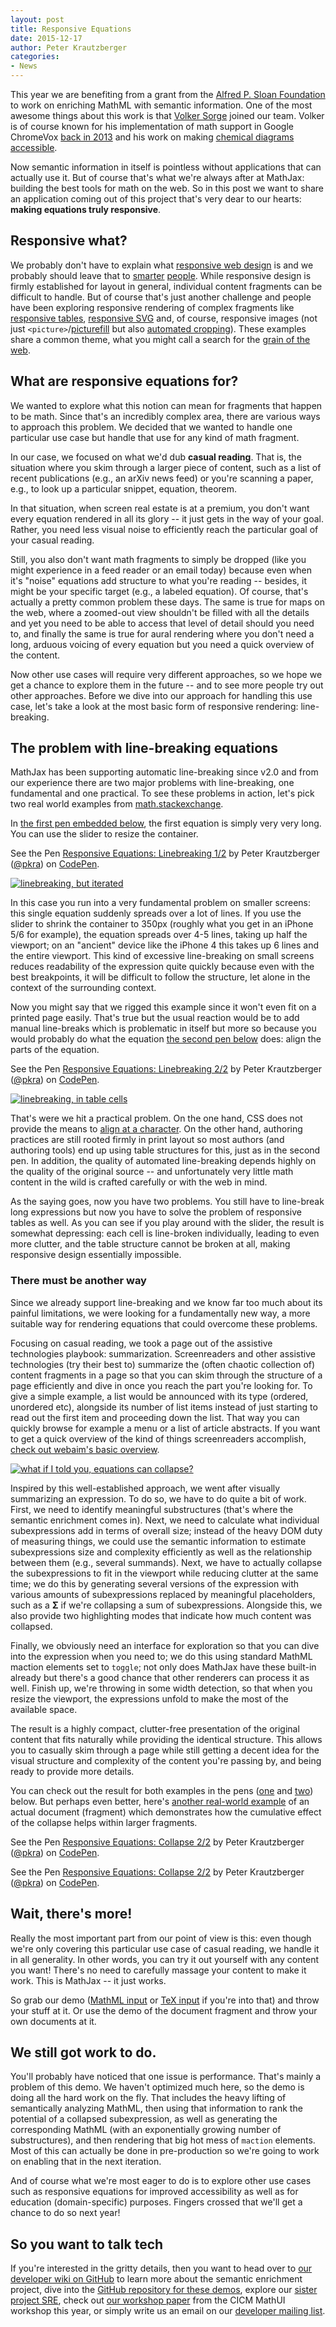 ```yaml
---
layout: post
title: Responsive Equations
date: 2015-12-17
author: Peter Krautzberger
categories:
- News
---
```


<script async src="https://assets.codepen.io/assets/embed/ei.js"></script>

This year we are benefiting from a grant from the [Alfred P. Sloan Foundation](http://www.sloan.org) to work on enriching MathML with semantic information. One of the most awesome things about this work is that [Volker Sorge](https://www.cs.bham.ac.uk/~vxs/) joined our team. Volker is of course known for his implementation of math support in Google ChromeVox [back in 2013](https://www.youtube.com/watch?v=HVviF06S1T8) and his work on making [chemical diagrams accessible](http://progressiveaccess.com/chemistry/index.php).

Now semantic information in itself is pointless without applications that can actually use it. But of course that's what we're always after at MathJax: building the best tools for math on the web. So in this post we want to share an application coming out of this project that's very dear to our hearts: **making equations truly responsive**.

## Responsive what?

We probably don't have to explain what [responsive web design](https://en.wikipedia.org/wiki/Responsive_web_design) is and we probably should leave that to [smarter](http://alistapart.com/article/responsive-web-design) [people](http://abookapart.com/products/responsive-web-design). While responsive design is firmly established for layout in general, individual content fragments can be difficult to handle. But of course that's just another challenge and people have been exploring responsive rendering of complex fragments like [responsive tables](http://zurb.com/playground/projects/responsive-tables/index.html), [responsive SVG](http://www.smashingmagazine.com/2014/03/rethinking-responsive-svg/) and, of course, responsive images (not just `<picture>`/[picturefill](http://scottjehl.github.io/picturefill/) but also [automated cropping](https://github.com/jwagner/smartcrop.js/)). These examples share a common theme, what you might call a search for the [grain of the web](http://www.frankchimero.com/writing/the-webs-grain/).

## What are responsive equations for?

We wanted to explore what this notion can mean for fragments that happen to be math. Since that's an incredibly complex area, there are various ways to approach this problem. We decided that we wanted to handle one particular use case but handle that use for any kind of math fragment.

In our case, we focused on what we'd dub **casual reading**. That is, the situation where you skim through a larger piece of content, such as a list of recent publications (e.g., an arXiv news feed) or you're scanning a paper, e.g., to look up a particular snippet, equation, theorem.

In that situation, when screen real estate is at a premium, you don't want every equation rendered in all its glory -- it just gets in the way of your goal. Rather, you need less visual noise to efficiently reach the particular goal of your casual reading.

Still, you also don't want math fragments to simply be dropped (like you might experience in a feed reader or an email today) because even when it's "noise" equations add structure to what you're reading -- besides, it might be your specific target (e.g., a labeled equation).
Of course, that's actually a pretty common problem these days. The same is true for maps on the web, where a zoomed-out view shouldn't be filled with all the details and yet you need to be able to access that level of detail should you need to, and finally the same is true for aural rendering where you don't need a long, arduous voicing of every equation but you need a quick overview of the content.

Now other use cases will require very different approaches, so we hope we get a chance to explore them in the future -- and to see more people try out other approaches. Before we dive into our approach for handling this use case, let's take a look at the most basic form of responsive rendering: line-breaking.


## The problem with line-breaking equations

MathJax has been supporting automatic line-breaking since v2.0 and from our experience there are two major problems with line-breaking, one fundamental and one practical. To see these problems in action, let's pick two real world examples from [math.stackexchange](http://math.stackexchange.com/a/1285149).

In [the first pen embedded below](http://codepen.io/pkra/full/YwKmPM), the first equation is simply very very long. You can use the slider to resize the container.

<p data-height="400" data-theme-id="0" data-slug-hash="YwKmPM" data-default-tab="result" data-user="pkra" data-preview="true" class='codepen'>See the Pen <a href='http://codepen.io/pkra/pen/YwKmPM/'>Responsive Equations: Linebreaking 1/2</a> by Peter Krautzberger (<a href='http://codepen.io/pkra'>@pkra</a>) on <a href='http://codepen.io'>CodePen</a>.</p>

<a href="http://i.imgur.com/nXQ4GTV.jpg"><img class="well img-responsive center-block" alt="linebreaking, but iterated" src="http://i.imgur.com/nXQ4GTV.jpg" /></a>

In this case you run into a very fundamental problem on smaller screens: this single equation suddenly spreads over a lot of lines. If you use the slider to shrink the container to 350px (roughly what you get in an iPhone 5/6 for example), the equation spreads over 4-5 lines, taking up half the viewport; on an "ancient" device like the iPhone 4 this takes up 6 lines and the entire viewport. This kind of excessive line-breaking on small screens reduces readability of the expression quite quickly because even with the best breakpoints, it will be difficult to follow the structure, let alone in the context of the surrounding context.

Now you might say that we rigged this example since it won't even fit on a printed page easily. That's true but the usual reaction would be to add manual line-breaks which is problematic in itself but more so because you would probably do what the equation [the second pen below](http://codepen.io/pkra/pen/YwKmPM/) does: align the parts of the equation.

<p data-height="622" data-theme-id="0" data-slug-hash="xZwMYy" data-default-tab="result" data-user="pkra" data-preview="true" class='codepen'>See the Pen <a href='http://codepen.io/pkra/pen/YwKmPM/'>Responsive Equations: Linebreaking 2/2</a> by Peter Krautzberger (<a href='http://codepen.io/pkra'>@pkra</a>) on <a href='http://codepen.io'>CodePen</a>.</p>

<a href="http://i.imgur.com/TFKYEC0.jpg"><img class="well img-responsive center-block" alt="linebreaking, in table cells" src="http://i.imgur.com/TFKYEC0.jpg" /></a>

That's were we hit a practical problem. On the one hand, CSS does not provide the means to [align at a character](https://drafts.csswg.org/css-text-4/#character-alignment). On the other hand, authoring practices are still rooted firmly in print layout so most authors (and authoring tools) end up using table structures for this, just as in the second pen. In addition, the quality of automated line-breaking depends highly on the quality of the original source -- and unfortunately very little math content in the wild is crafted carefully or with the web in mind.

As the saying goes, now you have two problems. You still have to line-break long expressions but now you have to solve the problem of responsive tables as well. As you can see if you play around with the slider, the result is somewhat depressing: each cell is line-broken individually, leading to even more clutter, and the table structure cannot be broken at all, making responsive design essentially impossible.


### There must be another way

Since we already support line-breaking and we know far too much about its painful limitations, we were looking for a fundamentally new way, a more suitable way for rendering equations that could overcome these problems.

Focusing on casual reading, we took a page out of the assistive technologies playbook: summarization. Screenreaders and other assistive technologies (try their best to) summarize the (often chaotic collection of) content fragments in a page so that you can skim through the structure of a page efficiently and dive in once you reach the part you're looking for. To give a simple example, a list would be announced with its type (ordered, unordered etc), alongside its number of list items instead of just starting to read out the first item and proceeding down the list. That way you can quickly browse for example a menu or a list of article abstracts. If you want to get a quick overview of the kind of things screenreaders accomplish, [check out webaim's basic overview](http://webaim.org/techniques/screenreader/#skimming).

<a href="http://i.imgur.com/YBYQ6hH.jpg"><img class="well img-responsive center-block" alt="what if I told you, equations can collapse?" src="http://i.imgur.com/YBYQ6hH.jpg" /></a>

Inspired by this well-established approach, we went after visually summarizing an expression. To do so, we have to do quite a bit of work. First, we need to identify meaningful substructures (that's where the semantic enrichment comes in). Next, we need to calculate what individual subexpressions add in terms of overall size; instead of the heavy DOM duty of measuring things, we could use the semantic information to estimate subexpressions size and complexity efficiently as well as the relationship between them (e.g., several summands). Next, we have to actually collapse the subexpressions to fit in the viewport while reducing clutter at the same time; we do this by generating several versions of the expression with various amounts of subexpressions replaced by meaningful placeholders, such as a **Σ** if we're collapsing a sum of subexpressions. Alongside this, we also provide two highlighting modes that indicate how much content was collapsed.

Finally, we obviously need an interface for exploration so that you can dive into the expression when you need to; we do this using standard MathML maction elements set to `toggle`; not only does MathJax have these built-in already but there's a good chance that other renderers can process it as well. Finish up, we're throwing in some width detection, so that when you resize the viewport, the expressions unfold to make the most of the available space.

The result is a highly compact, clutter-free presentation of the original content that fits naturally while providing the identical structure. This allows you to casually skim through a page while still getting a decent idea for the visual structure and complexity of the content you're passing by, and being ready to provide more details.

You can check out the result for both examples in the pens ([one](http://codepen.io/pkra/pen/XXrQvG) and [two](http://codepen.io/pkra/pen/eJpxVV)) below. But perhaps even better, here's [another real-world example](http://mathjax.github.io/MathJax-RespEq/Semantics-Lab/Struik.html) of an actual document (fragment) which demonstrates how the cumulative effect of the collapse helps within larger fragments.

<p data-height="450" data-theme-id="0" data-slug-hash="XXrQvG" data-default-tab="result" data-user="pkra" data-preview="true" class='codepen'>See the Pen <a href='http://codepen.io/pkra/pen/XXrQvG/'>Responsive Equations: Collapse 2/2</a> by Peter Krautzberger (<a href='http://codepen.io/pkra'>@pkra</a>) on <a href='http://codepen.io'>CodePen</a>.</p>

<p data-height="450" data-theme-id="0" data-slug-hash="eJpxVV" data-default-tab="result" data-user="pkra" data-preview="true" class='codepen'>See the Pen <a href='http://codepen.io/pkra/pen/XXrQvG/'>Responsive Equations: Collapse 2/2</a> by Peter Krautzberger (<a href='http://codepen.io/pkra'>@pkra</a>) on <a href='http://codepen.io'>CodePen</a>.</p>

## Wait, there's more!

Really the most important part from our point of view is this: even though we're only covering this particular use case of casual reading, we handle it in all generality. In other words, you can try it out yourself with any content you want! There's no need to carefully massage your content to make it work. This is MathJax -- it just works.

So grab our demo ([MathML input](https://mathjax.github.io/MathJax-RespEq/Semantics-Lab/Semantics-Lab-MML.html) or [TeX input](https://mathjax.github.io/MathJax-RespEq/Semantics-Lab/Semantics-Lab-TeX.html) if you're into that) and throw your stuff at it. Or use the demo of the document fragment and throw your own documents at it.

## We still got work to do.

You'll probably have noticed that one issue is performance. That's mainly a problem of this demo. We haven't optimized much here, so the demo is doing all the hard work on the fly. That includes the heavy lifting of semantically analyzing MathML, then using that information to rank the potential of a collapsed subexpression, as well as generating the corresponding MathML (with an exponentially growing number of substructures), and then rendering that big hot mess of `maction` elements. Most of this can actually be done in pre-production so we're going to work on enabling that in the next iteration.

And of course what we're most eager to do is to explore other use cases such as responsive equations for improved accessibility as well as for education (domain-specific) purposes. Fingers crossed that we'll get a chance to do so next year!

## So you want to talk tech

If you're interested in the gritty details, then you want to head over to [our developer wiki on GitHub](https://github.com/mathjax/MathJax/wiki/Semantic-Enrichment-project) to learn more about the semantic enrichment project, dive into the [GitHub repository for these demos](https://github.com/mathjax/MathJax-RespEq), explore our [sister project SRE](https://github.com/zorkow/speech-rule-engine/), check out [our workshop paper](https://github.com/mathjax/papers/tree/master/MathUI15) from the CICM MathUI workshop this year, or simply write us an email on our [developer mailing list](mailto:mathjax-dev@googlegroups.com).
